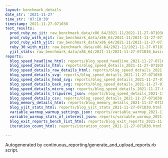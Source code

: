 ```yaml
---
layout: benchmark_details
date_str: '2021-11-27'
time_str: '07:10:30'
timestamp: 2021-11-27-071030
test_results:
  prod_ruby_no_jit: raw_benchmark_data/x86_64/2021-11/2021-11-27-071030_basic_benchmark_prod_ruby_no_jit.json
  prod_ruby_with_mjit: raw_benchmark_data/x86_64/2021-11/2021-11-27-071030_basic_benchmark_prod_ruby_with_mjit.json
  prod_ruby_with_yjit: raw_benchmark_data/x86_64/2021-11/2021-11-27-071030_basic_benchmark_prod_ruby_with_yjit.json
  ruby_30_with_mjit: raw_benchmark_data/x86_64/2021-11/2021-11-27-071030_basic_benchmark_ruby_30_with_mjit.json
  yjit_stats: raw_benchmark_data/x86_64/2021-11/2021-11-27-071030_basic_benchmark_yjit_stats.json
reports:
  blog_speed_headline_html: reports/blog_speed_headline_2021-11-27-071030.html
  blog_speed_details_html: reports/blog_speed_details_2021-11-27-071030.html
  blog_speed_details_raw_details_html: reports/blog_speed_details_2021-11-27-071030.raw_details.html
  blog_speed_details_svg: reports/blog_speed_details_2021-11-27-071030.svg
  blog_speed_details_head_svg: reports/blog_speed_details_2021-11-27-071030.head.svg
  blog_speed_details_back_svg: reports/blog_speed_details_2021-11-27-071030.back.svg
  blog_speed_details_micro_svg: reports/blog_speed_details_2021-11-27-071030.micro.svg
  blog_speed_details_tripwires_json: reports/blog_speed_details_2021-11-27-071030.tripwires.json
  blog_speed_details_csv: reports/blog_speed_details_2021-11-27-071030.csv
  blog_memory_details_html: reports/blog_memory_details_2021-11-27-071030.html
  blog_yjit_stats_html: reports/blog_yjit_stats_2021-11-27-071030.html
  variable_warmup_warmup_settings_json: reports/variable_warmup_2021-11-27-071030.warmup_settings.json
  variable_warmup_stats_of_interest_json: reports/variable_warmup_2021-11-27-071030.stats_of_interest.json
  blog_exit_reports_bench_list_html: reports/blog_exit_reports_2021-11-27-071030.bench_list.html
  iteration_count_html: reports/iteration_count_2021-11-27-071030.html

---
```

Autogenerated by continuous_reporting/generate_and_upload_reports.rb script.
